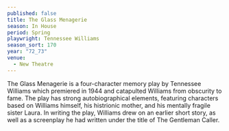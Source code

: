 ```yaml
---
published: false
title: The Glass Menagerie
season: In House
period: Spring
playwright: Tennessee Williams
season_sort: 170
year: "72_73"
venue:
  - New Theatre
---
```


The Glass Menagerie is a four-character memory play by Tennessee Williams which premiered in 1944 and catapulted Williams from obscurity to fame. The play has strong autobiographical elements, featuring characters based on Williams himself, his histrionic mother, and his mentally fragile sister Laura. In writing the play, Williams drew on an earlier short story, as well as a screenplay he had written under the title of The Gentleman Caller.
